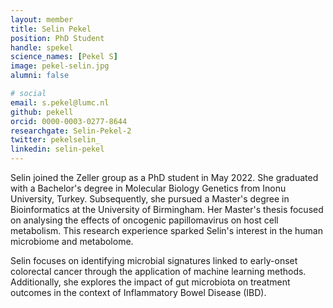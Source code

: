 ```yaml
---
layout: member
title: Selin Pekel
position: PhD Student
handle: spekel
science_names: [Pekel S]
image: pekel-selin.jpg
alumni: false

# social
email: s.pekel@lumc.nl
github: pekell
orcid: 0000-0003-0277-8644
researchgate: Selin-Pekel-2
twitter: pekelselin_
linkedin: selin-pekel
---
```



Selin joined the Zeller group as a PhD student in May 2022. She graduated with a Bachelor's degree in Molecular Biology Genetics from Inonu University, Turkey. Subsequently, she pursued a Master's degree in Bioinformatics at the University of Birmingham. Her Master's thesis focused on analysing the effects of oncogenic papillomavirus on host cell metabolism. This research experience sparked Selin's interest in the human microbiome and metabolome.

Selin focuses on identifying microbial signatures linked to early-onset colorectal cancer through the application of machine learning methods. Additionally, she explores the impact of gut microbiota on treatment outcomes in the context of Inflammatory Bowel Disease (IBD).
